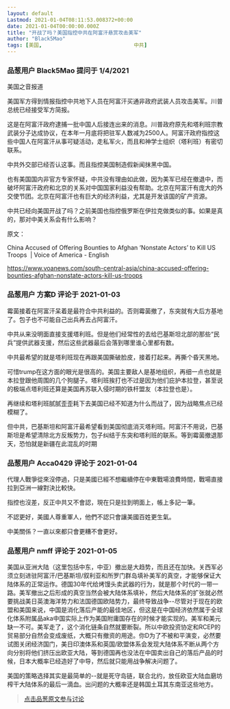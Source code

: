 ```yaml
---
layout: default
Lastmod: 2021-01-04T08:11:53.008372+00:00
date: 2021-01-04T00:00:00.000Z
title: "开战了吗？美国指控中共在阿富汗悬赏攻击美军"
author: "Black5Mao"
tags: [美国,								中共]
---
```



### 品葱用户 **Black5Mao** 提问于 1/4/2021
    
美国之音报道  
  
美国军方得到情报指控中共地下人员在阿富汗买通非政府武装人员攻击美军。川普总统已经接受军方简报。  
  
这是在阿富汗政府逮捕一批中国人后接连出来的消息。川普政府原先和塔利班宗教武装分子达成协议，在本年一月底将把驻军人数减为2500人。阿富汗政府指控这些中国人在阿富汗从事可疑活动，走私军火，而且和神学士组织（塔利班）有密切联系。  
  
中共外交部已经否认这事。而且指控美国制造假新闻抹黑中国。  
  
也有美国国内非官方专家怀疑，中共没有理由如此做，因为美军已经在撤退中，而破坏阿富汗政府和北京的关系对中国国家利益没有帮助。北京在阿富汗有庞大的外交使节团。北京在阿富汗也有巨大的经济利益，尤其是开发该国的矿产资源。  
  
中共已经向美国开战了吗？之前美国也指控俄罗斯在伊拉克做类似的事。如果是真的，那对中美关系会有什么影响？  
  
原文：  
  
China Accused of Offering Bounties to Afghan ‘Nonstate Actors’ to Kill US Troops  | Voice of America - English  
  
https://www.voanews.com/south-central-asia/china-accused-offering-bounties-afghan-nonstate-actors-kill-us-troops
    
                

### 品葱用户 **方案D** 评论于 2021-01-03
        
霉菌接着在阿富汗呆着是最符合中共利益的。否则霉菌撤了，东突就有大后方基地了。包子也不可能自己出兵再去占阿富汗。  
  
中共从来没明面直接支援塔利班。但是他们经常性的去给巴基斯坦北部的那些“民兵”提供武器支援，然后这些武器最后会落到哪里谁心里都有数。  
  
中共最希望的就是塔利班现在再跟美国撕破脸皮，接着打起来。再撕个昏天黑地。  
  
可惜trump在这方面的眼光是很高的。美国主要敌人是基地组织，再细一点也就是本拉登跟他周围的几个狗腿子。塔利班挨打也不过是因为他们庇护本拉登，甚至说的极端点塔利班还算是美国再苏联入侵时期的铁杆盟友（本拉登也是）。  
  
再继续和塔利班腻腻歪歪耗下去美国已经不知道为什么而战了，因为战略焦点已经模糊了。  
  
但中共，巴基斯坦和阿富汗最希望看到美国彻底消灭塔利班。阿富汗不用说，巴基斯坦是希望清除北方反叛势力，包子纠结于东突和塔利班的联系。等到霉菌撤退那天，恐怕就是新疆在此混乱的时期
        
                

### 品葱用户 **Acca0429** 评论于 2021-01-04
        
代理人戰爭從來沒停過，只是美國已經不想繼續停在中東戰場浪費時間，戰場直接拉到亞洲一線對決比較快。  
  
指控也沒差，反正中共又不會認，現在只是拉到明面上，帳上多記一筆。  
  
不認更好，美國人尊重軍人，他們不認只會讓美國百姓更生氣。  
  
中美關係？一直以來都只會更糟不會更好。
        
                

### 品葱用户 **nmff** 评论于 2021-01-05
        
美国从亚洲大陆（这里包括中东，中亚）撤出是大趋势，而且还在加快。关西军必须立刻进驻阿富汗/巴基斯坦/叙利亚和所罗门群岛填补美军的真空，才能够保证大陆体系的正常运作。德国30年代给烤馒头卖武器的行为，就是那个时代的一带一路。美军撤出之后形成的真空当然会被大陆体系填补，然后大陆体系的扩张就必然要挑战美日英澳海洋势力和法国德国欧陆势力，最终导致战争--尽管对于现在的欧盟和美国来说，中国是消化落后产能的最佳地区，但这是在中国经济依然属于全球化体系附属品aka中国实际上作为美国附庸国存在的时候才能实现的。美军和美元缺一不可。美军走了，这个消化链条自然就要断裂。所以中欧投资协定和RCEP的贸易部分自然会变成废纸，大概只有撤资的用途。你D为了不被和平演变，必然要试图关闭经济国门，美日印澳体系和英国/欧盟体系会发现大陆体系不断从两个方向分别将他们挤压出欧亚大陆，等到德国再也没法在中国卖出自己的落后产品的时候，日本大概率已经造好了中导，然后就只能用战争解决问题了。  
  
美国的策略选择其实是最简单的--就是死守岛链，联合北约，放任欧亚大陆血磨坊榨干大陆体系的最后一滴血。出问题的大概率还是韩国土耳其东南亚这些地方。
        
                





> [点击品葱原文参与讨论](https://pincong.rocks/question/35226)

